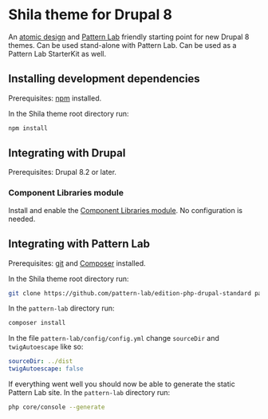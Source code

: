 # Shila theme for Drupal 8

An [atomic design](http://bradfrost.com/blog/post/atomic-web-design/) and [Pattern Lab](http://patternlab.io/) friendly starting point for new Drupal 8 themes. Can be used stand-alone with Pattern Lab. Can be used as a Pattern Lab StarterKit as well.


## Installing development dependencies

Prerequisites: [npm](https://nodejs.org/) installed.

In the Shila theme root directory run:

```sh
npm install
```

## Integrating with Drupal

Prerequisites: Drupal 8.2 or later.


### Component Libraries module

Install and enable the [Component Libraries module](https://www.drupal.org/project/components). No configuration is needed.


## Integrating with Pattern Lab

Prerequisites: [git](https://git-scm.com/) and [Composer](https://getcomposer.org/) installed.

In the Shila theme root directory run:

```sh
git clone https://github.com/pattern-lab/edition-php-drupal-standard pattern-lab
```

In the `pattern-lab` directory run:

```sh
composer install
```

In the file `pattern-lab/config/config.yml` change `sourceDir` and `twigAutoescape` like so:

 ```yml
 sourceDir: ../dist
 twigAutoescape: false
 ```

If everything went well you should now be able to generate the static Pattern Lab site. In the `pattern-lab` directory run:

```sh
php core/console --generate
```
